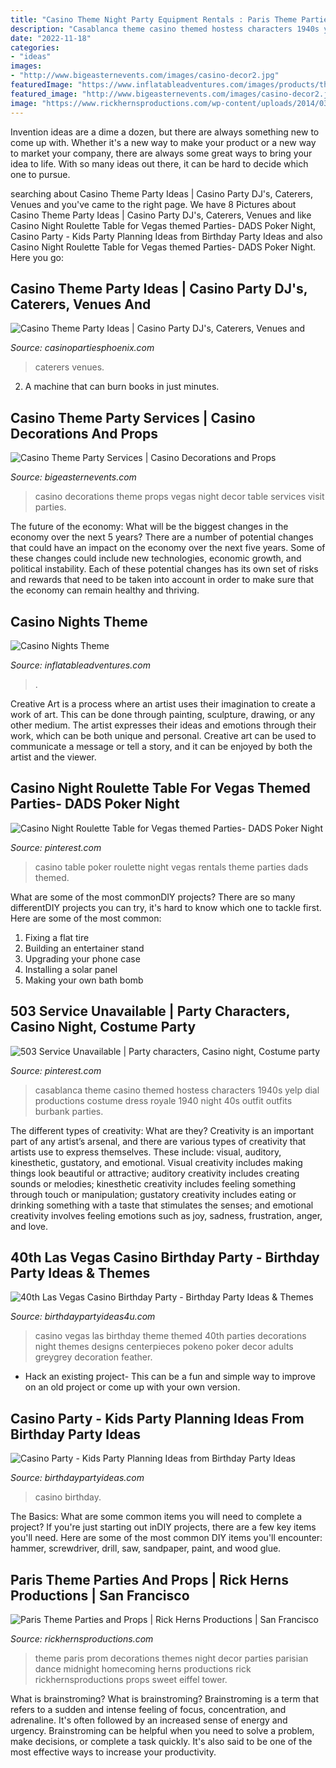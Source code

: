 ```yaml
---
title: "Casino Theme Night Party Equipment Rentals : Paris Theme Parties And Props"
description: "Casablanca theme casino themed hostess characters 1940s yelp dial productions costume dress royale 1940 night 40s outfit outfits burbank parties"
date: "2022-11-18"
categories:
- "ideas"
images:
- "http://www.bigeasternevents.com/images/casino-decor2.jpg"
featuredImage: "https://www.inflatableadventures.com/images/products/themes/casino-theme-icon.jpg"
featured_image: "http://www.bigeasternevents.com/images/casino-decor2.jpg"
image: "https://www.rickhernsproductions.com/wp-content/uploads/2014/03/Midnight-in-Paris-Entry.jpg"
---
```



Invention ideas are a dime a dozen, but there are always something new to come up with. Whether it's a new way to make your product or a new way to market your company, there are always some great ways to bring your idea to life. With so many ideas out there, it can be hard to decide which one to pursue.

	

		
searching about Casino Theme Party Ideas | Casino Party DJ&#039;s, Caterers, Venues and you've came to the right page. We have 8 Pictures about Casino Theme Party Ideas | Casino Party DJ&#039;s, Caterers, Venues and like Casino Night Roulette Table for Vegas themed Parties- DADS Poker Night, Casino Party - Kids Party Planning Ideas from Birthday Party Ideas and also Casino Night Roulette Table for Vegas themed Parties- DADS Poker Night. Here you go:
		
    
## Casino Theme Party Ideas | Casino Party DJ&#039;s, Caterers, Venues And

<img loading=lazy src="https://casinopartiesphoenix.com/images/casino-party-caterers.jpg" onerror="this.onerror=null;this.src='https://tse3.mm.bing.net/th?id=OIP.jHCbZ7O49sehGBOO8k_dvAHaFj&amp;pid=15.1';" alt="Casino Theme Party Ideas | Casino Party DJ&#039;s, Caterers, Venues and">

_Source: casinopartiesphoenix.com_

>caterers venues. 

	

2. A machine that can burn books in just minutes.

    
## Casino Theme Party Services | Casino Decorations And Props

<img loading=lazy src="http://www.bigeasternevents.com/images/casino-decor2.jpg" onerror="this.onerror=null;this.src='https://tse2.mm.bing.net/th?id=OIP.u4yDANiW7fY3MxMaT_yy0AHaI_&amp;pid=15.1';" alt="Casino Theme Party Services | Casino Decorations and Props">

_Source: bigeasternevents.com_

>casino decorations theme props vegas night decor table services visit parties. 

	

The future of the economy: What will be the biggest changes in the economy over the next 5 years?
There are a number of potential changes that could have an impact on the economy over the next five years. Some of these changes could include new technologies, economic growth, and political instability. Each of these potential changes has its own set of risks and rewards that need to be taken into account in order to make sure that the economy can remain healthy and thriving.

    
## Casino Nights Theme

<img loading=lazy src="https://www.inflatableadventures.com/images/products/themes/casino-theme-icon.jpg" onerror="this.onerror=null;this.src='https://tse1.mm.bing.net/th?id=OIP.0-ek4LgSNVu3tOrNkHyQiwAAAA&amp;pid=15.1';" alt="Casino Nights Theme">

_Source: inflatableadventures.com_

>. 

	

Creative Art is a process where an artist uses their imagination to create a work of art. This can be done through painting, sculpture, drawing, or any other medium. The artist expresses their ideas and emotions through their work, which can be both unique and personal. Creative art can be used to communicate a message or tell a story, and it can be enjoyed by both the artist and the viewer.

    
## Casino Night Roulette Table For Vegas Themed Parties- DADS Poker Night

<img loading=lazy src="https://i.pinimg.com/originals/d8/cf/b0/d8cfb0f293a46ac1c4603ef57fcf9a34.jpg" onerror="this.onerror=null;this.src='https://tse4.mm.bing.net/th?id=OIP.04B-kiYz_BhmOhhJNYdMpAHaFj&amp;pid=15.1';" alt="Casino Night Roulette Table for Vegas themed Parties- DADS Poker Night">

_Source: pinterest.com_

>casino table poker roulette night vegas rentals theme parties dads themed. 

	

What are some of the most commonDIY projects?
There are so many differentDIY projects you can try, it's hard to know which one to tackle first. Here are some of the most common: 
1. Fixing a flat tire 
2. Building an entertainer stand 
3. Upgrading your phone case 
4. Installing a solar panel 
5. Making your own bath bomb 

    
## 503 Service Unavailable | Party Characters, Casino Night, Costume Party

<img loading=lazy src="https://i.pinimg.com/originals/80/dc/a8/80dca8ce45b4c0b3c8e6ffbac9a795b8.jpg" onerror="this.onerror=null;this.src='https://tse3.mm.bing.net/th?id=OIP.9780udpr6YBGVOEjk-lOjwHaFj&amp;pid=15.1';" alt="503 Service Unavailable | Party characters, Casino night, Costume party">

_Source: pinterest.com_

>casablanca theme casino themed hostess characters 1940s yelp dial productions costume dress royale 1940 night 40s outfit outfits burbank parties. 

	

The different types of creativity: What are they?
Creativity is an important part of any artist’s arsenal, and there are various types of creativity that artists use to express themselves. These include: visual, auditory, kinesthetic, gustatory, and emotional. Visual creativity includes making things look beautiful or attractive; auditory creativity includes creating sounds or melodies; kinesthetic creativity includes feeling something through touch or manipulation; gustatory creativity includes eating or drinking something with a taste that stimulates the senses; and emotional creativity involves feeling emotions such as joy, sadness, frustration, anger, and love.

    
## 40th Las Vegas Casino Birthday Party - Birthday Party Ideas &amp; Themes

<img loading=lazy src="http://i2.wp.com/www.birthdaypartyideas4u.com/wp-content/uploads/2015/02/adult-40th-las-vegas-casino-birthday-party-ideas-decorations-poker-theme.jpg" onerror="this.onerror=null;this.src='https://tse2.mm.bing.net/th?id=OIP.bFVwHFLlnIlT5PlbPclG1wHaLH&amp;pid=15.1';" alt="40th Las Vegas Casino Birthday Party - Birthday Party Ideas &amp; Themes">

_Source: birthdaypartyideas4u.com_

>casino vegas las birthday theme themed 40th parties decorations night themes designs centerpieces pokeno poker decor adults greygrey decoration feather. 

	

- Hack an existing project- This can be a fun and simple way to improve on an old project or come up with your own version.

    
## Casino Party - Kids Party Planning Ideas From Birthday Party Ideas

<img loading=lazy src="http://www.birthdaypartyideas.com/assets/images/autogen/Casino_Party_233x215.jpg" onerror="this.onerror=null;this.src='https://tse3.mm.bing.net/th?id=OIP.FqS84it7QpPjneIr5bDNkwAAAA&amp;pid=15.1';" alt="Casino Party - Kids Party Planning Ideas from Birthday Party Ideas">

_Source: birthdaypartyideas.com_

>casino birthday. 

	

The Basics: What are some common items you will need to complete a project?
If you're just starting out inDIY projects, there are a few key items you'll need. Here are some of the most common DIY items you'll encounter: hammer, screwdriver, drill, saw, sandpaper, paint, and wood glue.

    
## Paris Theme Parties And Props | Rick Herns Productions | San Francisco

<img loading=lazy src="https://www.rickhernsproductions.com/wp-content/uploads/2014/03/Midnight-in-Paris-Entry.jpg" onerror="this.onerror=null;this.src='https://tse3.mm.bing.net/th?id=OIP.Ekkmzs4AWQ_EAku8CLyFEQHaFj&amp;pid=15.1';" alt="Paris Theme Parties and Props | Rick Herns Productions | San Francisco">

_Source: rickhernsproductions.com_

>theme paris prom decorations themes night decor parties parisian dance midnight homecoming herns productions rick rickhernsproductions props sweet eiffel tower. 

	

What is brainstroming?
What is brainstroming? Brainstroming is a term that refers to a sudden and intense feeling of focus, concentration, and adrenaline. It's often followed by an increased sense of energy and urgency. Brainstroming can be helpful when you need to solve a problem, make decisions, or complete a task quickly. It's also said to be one of the most effective ways to increase your productivity.

